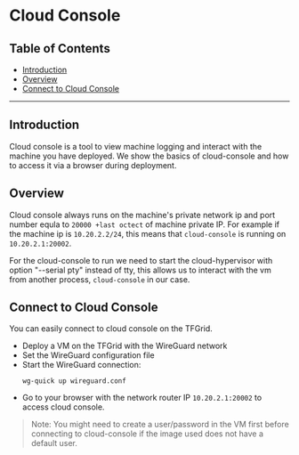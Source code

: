 <h1> Cloud Console </h1>

<h2>Table of Contents</h2>

- [Introduction](#introduction)
- [Overview](#overview)
- [Connect to Cloud Console](#connect-to-cloud-console)

---

## Introduction

Cloud console is a tool to view machine logging and interact with the machine you have deployed. We show the basics of cloud-console and how to access it via a browser during deployment.

## Overview

Cloud console always runs on the machine's private network ip and port number equla to `20000 +last octect` of machine private IP. For example if the machine ip is `10.20.2.2/24`, this means that `cloud-console` is running on `10.20.2.1:20002`.

For the cloud-console to run we need to start the cloud-hypervisor with option "--serial pty" instead of tty, this allows us to interact with the vm from another process, `cloud-console` in our case.

## Connect to Cloud Console

You can easily connect to cloud console on the TFGrid.

- Deploy a VM on the TFGrid with the WireGuard network
- Set the WireGuard configuration file
- Start the WireGuard connection:
    ```
    wg-quick up wireguard.conf
    ```
- Go to your browser with the network router IP `10.20.2.1:20002` to access cloud console.

> Note: You might need to create a user/password in the VM first before connecting to cloud-console if the image used does not have a default user.